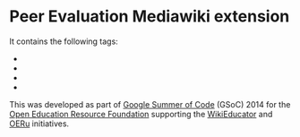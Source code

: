Peer Evaluation Mediawiki extension
===================================

It contains the following tags:

* <userdashboard>
* <submitactivity>
* <viewactivities>
* <viewevaluations>

This was developed as part of [Google Summer of Code](https://developers.google.com/open-source/soc/) (GSoC) 2014 for the [Open Education Resource Foundation](http://OERfoundation.org) supporting the [WikiEducator](http://WikiEducator.org) and [OERu](http://OERu.org) initiatives.
